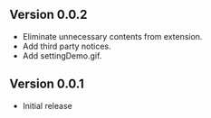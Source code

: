 ## Version 0.0.2
- Eliminate unnecessary contents from extension.
- Add third party notices.
- Add settingDemo.gif.

## Version 0.0.1
- Initial release